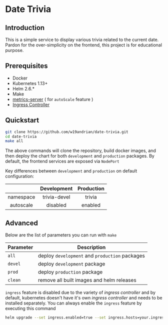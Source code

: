 # Date Trivia

## Introduction
This is a simple service to display various trivia related to the current date. Pardon for the over-simplicity on the frontend, this project is for educational purpose.

## Prerequisites
- Docker
- Kubernetes 1.13+
- Helm 2.6.*
- Make
- [metrics-server](https://github.com/kubernetes-sigs/metrics-server) ( for `autoScale` feature )
- [Ingress Controller](https://kubernetes.io/docs/concepts/services-networking/ingress-controllers/)
  
## Quickstart
```sh
git clone https://github.com/w19andrian/date-trivia.git
cd date-trivia
make all
```
The above commands will clone the repository, build docker images, and then deploy the chart for both `development` and `production` packages. By default, the frontend services are exposed via `NodePort`

Key differences between `development` and `production` on default configuration: 

|            | Development         | Production     |
|:----------:|:-------------------:|:--------------:|
| namespace  | trivia-devel        | trivia         |
| autoscale  | disabled            | enabled        |


## Advanced


Below are the list of parameters you can run with `make`

| Parameter  | Description                                      |
| ---------- | -------------------------------------------------|
| `all`      | deploy `development` and `production` packages   |
| `devel`    | deploy `development` package                     |
| `prod`     | deploy `production` package                      |
| `clean`    | remove all built images and helm releases        |

`ingress` feature is disabled due to the variety of *ingress controller*  and by default, kubernetes doesn't have it's own *ingress controller* and needs to be installed separately. You can always enable the `ingress` feature by executing this command 
```sh
helm upgrade --set ingress.enabled=true --set ingress.hosts=your.ingress.host my-release path/to/chart
```
